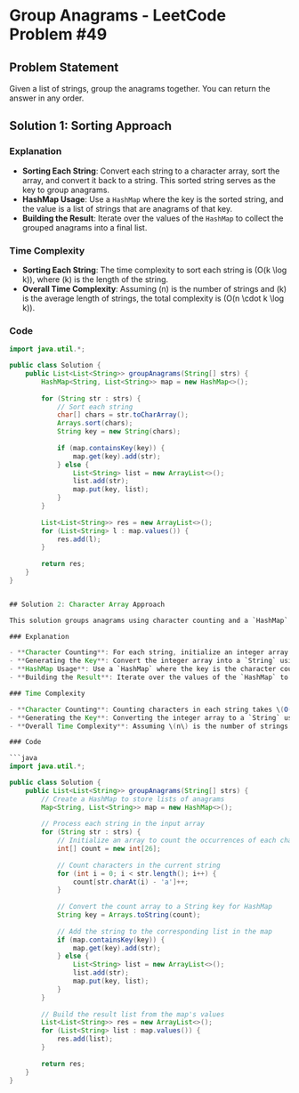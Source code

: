 # Group Anagrams - LeetCode Problem #49

## Problem Statement

Given a list of strings, group the anagrams together. You can return the answer in any order.

## Solution 1: Sorting Approach

### Explanation

- **Sorting Each String**: Convert each string to a character array, sort the array, and convert it back to a string. This sorted string serves as the key to group anagrams.
- **HashMap Usage**: Use a `HashMap` where the key is the sorted string, and the value is a list of strings that are anagrams of that key.
- **Building the Result**: Iterate over the values of the `HashMap` to collect the grouped anagrams into a final list.

### Time Complexity

- **Sorting Each String**: The time complexity to sort each string is \(O(k \log k)\), where \(k\) is the length of the string.
- **Overall Time Complexity**: Assuming \(n\) is the number of strings and \(k\) is the average length of strings, the total complexity is \(O(n \cdot k \log k)\).

### Code

```java
import java.util.*;

public class Solution {
    public List<List<String>> groupAnagrams(String[] strs) {
        HashMap<String, List<String>> map = new HashMap<>();
        
        for (String str : strs) {
            // Sort each string
            char[] chars = str.toCharArray();
            Arrays.sort(chars);
            String key = new String(chars);
            
            if (map.containsKey(key)) {
                map.get(key).add(str);
            } else {
                List<String> list = new ArrayList<>();
                list.add(str);
                map.put(key, list);
            }
        }
        
        List<List<String>> res = new ArrayList<>();
        for (List<String> l : map.values()) {
            res.add(l);
        }
        
        return res;
    }
}


## Solution 2: Character Array Approach

This solution groups anagrams using character counting and a `HashMap`. Each unique group of anagrams is identified by a key derived from the character counts of the strings.

### Explanation

- **Character Counting**: For each string, initialize an integer array of size 26 to count occurrences of each character. The index in the array corresponds to the position of the character in the alphabet (`a` = 0, `b` = 1, ..., `z` = 25).
- **Generating the Key**: Convert the integer array into a `String` using `Arrays.toString(count)`. This string serves as the key to group anagrams.
- **HashMap Usage**: Use a `HashMap` where the key is the character count array (as a `String`), and the value is a list of strings that are anagrams of that key.
- **Building the Result**: Iterate over the values of the `HashMap` to collect the grouped anagrams into a final list.

### Time Complexity

- **Character Counting**: Counting characters in each string takes \(O(k)\) time, where \(k\) is the length of the string.
- **Generating the Key**: Converting the integer array to a `String` using `Arrays.toString(count)` involves a constant-time operation since the array size is fixed at 26. Thus, this step is \(O(1)\).
- **Overall Time Complexity**: Assuming \(n\) is the number of strings and \(k\) is the average length of strings, the total complexity is \(O(n \cdot k)\).

### Code

```java
import java.util.*;

public class Solution {
    public List<List<String>> groupAnagrams(String[] strs) {
        // Create a HashMap to store lists of anagrams
        Map<String, List<String>> map = new HashMap<>();
        
        // Process each string in the input array
        for (String str : strs) {
            // Initialize an array to count the occurrences of each character
            int[] count = new int[26];
            
            // Count characters in the current string
            for (int i = 0; i < str.length(); i++) {
                count[str.charAt(i) - 'a']++;
            }
            
            // Convert the count array to a String key for HashMap
            String key = Arrays.toString(count);
            
            // Add the string to the corresponding list in the map
            if (map.containsKey(key)) {
                map.get(key).add(str);
            } else {
                List<String> list = new ArrayList<>();
                list.add(str);
                map.put(key, list);
            }
        }
        
        // Build the result list from the map's values
        List<List<String>> res = new ArrayList<>();
        for (List<String> list : map.values()) {
            res.add(list);
        }
        
        return res;
    }
}
